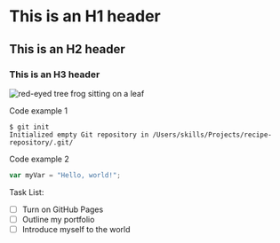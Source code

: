 # This is an H1 header
## This is an H2 header
### This is an H3 header

![red-eyed tree frog sitting on a leaf](https://upload.wikimedia.org/wikipedia/commons/thumb/b/be/Red_eyed_tree_frog_edit2.jpg/799px-Red_eyed_tree_frog_edit2.jpg)

Code example 1
```
$ git init
Initialized empty Git repository in /Users/skills/Projects/recipe-repository/.git/
```

Code example 2
``` javascript
var myVar = "Hello, world!";
```

Task List:
- [ ] Turn on GitHub Pages
- [ ] Outline my portfolio
- [ ] Introduce myself to the world
